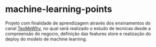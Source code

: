 # machine-learning-points


Projeto com finalidade de aprendizagem através dos ensinamentos do canal [TeoMeWhy](https://www.youtube.com/watch?v=3HijJaRhPP0&list=PLvlkVRRKOYFQOkwDvfgCvKi9-I1jQXiy7), no qual será realizado o estudo de tecnicas desde a compreensão do negocio, definição das features store e realização do deploy do modelo de machine learning.
